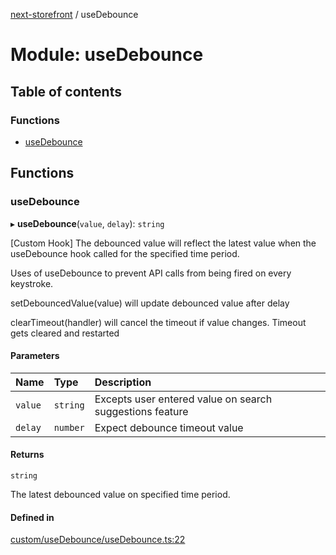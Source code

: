 [next-storefront](../README.md) / useDebounce

# Module: useDebounce

## Table of contents

### Functions

- [useDebounce](useDebounce.md#usedebounce)

## Functions

### useDebounce

▸ **useDebounce**(`value`, `delay`): `string`

[Custom Hook] The debounced value will reflect the latest value when the useDebounce hook called for the specified time period.

Uses of useDebounce to prevent API calls from being fired on every keystroke.

setDebouncedValue(value) will update debounced value after delay

clearTimeout(handler) will cancel the timeout if value changes. Timeout gets cleared and restarted

#### Parameters

| Name    | Type     | Description                                              |
| :------ | :------- | :------------------------------------------------------- |
| `value` | `string` | Excepts user entered value on search suggestions feature |
| `delay` | `number` | Expect debounce timeout value                            |

#### Returns

`string`

The latest debounced value on specified time period.

#### Defined in

[custom/useDebounce/useDebounce.ts:22](https://github.com/KiboSoftware/nextjs-storefront/blob/561a164/hooks/custom/useDebounce/useDebounce.ts#L22)
